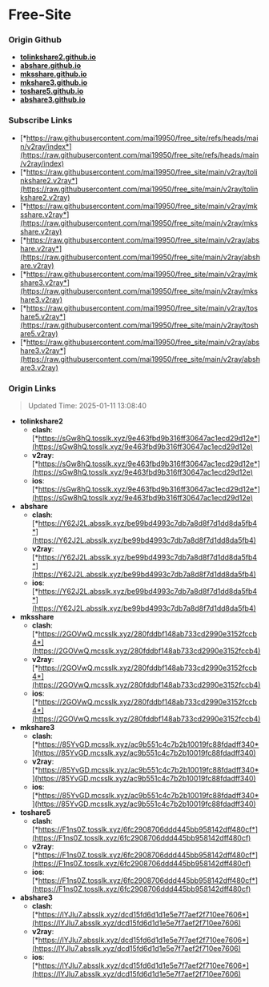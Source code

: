 # Free-Site

### Origin Github

- [**tolinkshare2.github.io**](https://github.com/tolinkshare2/tolinkshare2.github.io)
- [**abshare.github.io**](https://github.com/abshare/abshare.github.io)
- [**mksshare.github.io**](https://github.com/mksshare/mksshare.github.io)
- [**mkshare3.github.io**](https://github.com/mkshare3/mkshare3.github.io)
- [**toshare5.github.io**](https://github.com/toshare5/toshare5.github.io)
- [**abshare3.github.io**](https://github.com/abshare3/abshare3.github.io)

### Subscribe Links

- [*https://raw.githubusercontent.com/mai19950/free_site/refs/heads/main/v2ray/index*](https://raw.githubusercontent.com/mai19950/free_site/refs/heads/main/v2ray/index)
- [*https://raw.githubusercontent.com/mai19950/free_site/main/v2ray/tolinkshare2.v2ray*](https://raw.githubusercontent.com/mai19950/free_site/main/v2ray/tolinkshare2.v2ray)
- [*https://raw.githubusercontent.com/mai19950/free_site/main/v2ray/mksshare.v2ray*](https://raw.githubusercontent.com/mai19950/free_site/main/v2ray/mksshare.v2ray)
- [*https://raw.githubusercontent.com/mai19950/free_site/main/v2ray/abshare.v2ray*](https://raw.githubusercontent.com/mai19950/free_site/main/v2ray/abshare.v2ray)
- [*https://raw.githubusercontent.com/mai19950/free_site/main/v2ray/mkshare3.v2ray*](https://raw.githubusercontent.com/mai19950/free_site/main/v2ray/mkshare3.v2ray)
- [*https://raw.githubusercontent.com/mai19950/free_site/main/v2ray/toshare5.v2ray*](https://raw.githubusercontent.com/mai19950/free_site/main/v2ray/toshare5.v2ray)
- [*https://raw.githubusercontent.com/mai19950/free_site/main/v2ray/abshare3.v2ray*](https://raw.githubusercontent.com/mai19950/free_site/main/v2ray/abshare3.v2ray)

### Origin Links

> Updated Time: 2025-01-11 13:08:40

- **tolinkshare2**
  - **clash**: [*https://sGw8hQ.tosslk.xyz/9e463fbd9b316ff30647ac1ecd29d12e*](https://sGw8hQ.tosslk.xyz/9e463fbd9b316ff30647ac1ecd29d12e)
  - **v2ray**: [*https://sGw8hQ.tosslk.xyz/9e463fbd9b316ff30647ac1ecd29d12e*](https://sGw8hQ.tosslk.xyz/9e463fbd9b316ff30647ac1ecd29d12e)
  - **ios**: [*https://sGw8hQ.tosslk.xyz/9e463fbd9b316ff30647ac1ecd29d12e*](https://sGw8hQ.tosslk.xyz/9e463fbd9b316ff30647ac1ecd29d12e)
- **abshare**
  - **clash**: [*https://Y62J2L.absslk.xyz/be99bd4993c7db7a8d8f7d1dd8da5fb4*](https://Y62J2L.absslk.xyz/be99bd4993c7db7a8d8f7d1dd8da5fb4)
  - **v2ray**: [*https://Y62J2L.absslk.xyz/be99bd4993c7db7a8d8f7d1dd8da5fb4*](https://Y62J2L.absslk.xyz/be99bd4993c7db7a8d8f7d1dd8da5fb4)
  - **ios**: [*https://Y62J2L.absslk.xyz/be99bd4993c7db7a8d8f7d1dd8da5fb4*](https://Y62J2L.absslk.xyz/be99bd4993c7db7a8d8f7d1dd8da5fb4)
- **mksshare**
  - **clash**: [*https://2GOVwQ.mcsslk.xyz/280fddbf148ab733cd2990e3152fccb4*](https://2GOVwQ.mcsslk.xyz/280fddbf148ab733cd2990e3152fccb4)
  - **v2ray**: [*https://2GOVwQ.mcsslk.xyz/280fddbf148ab733cd2990e3152fccb4*](https://2GOVwQ.mcsslk.xyz/280fddbf148ab733cd2990e3152fccb4)
  - **ios**: [*https://2GOVwQ.mcsslk.xyz/280fddbf148ab733cd2990e3152fccb4*](https://2GOVwQ.mcsslk.xyz/280fddbf148ab733cd2990e3152fccb4)
- **mkshare3**
  - **clash**: [*https://85YvGD.mcsslk.xyz/ac9b551c4c7b2b10019fc88fdadff340*](https://85YvGD.mcsslk.xyz/ac9b551c4c7b2b10019fc88fdadff340)
  - **v2ray**: [*https://85YvGD.mcsslk.xyz/ac9b551c4c7b2b10019fc88fdadff340*](https://85YvGD.mcsslk.xyz/ac9b551c4c7b2b10019fc88fdadff340)
  - **ios**: [*https://85YvGD.mcsslk.xyz/ac9b551c4c7b2b10019fc88fdadff340*](https://85YvGD.mcsslk.xyz/ac9b551c4c7b2b10019fc88fdadff340)
- **toshare5**
  - **clash**: [*https://F1ns0Z.tosslk.xyz/6fc2908706ddd445bb958142dff480cf*](https://F1ns0Z.tosslk.xyz/6fc2908706ddd445bb958142dff480cf)
  - **v2ray**: [*https://F1ns0Z.tosslk.xyz/6fc2908706ddd445bb958142dff480cf*](https://F1ns0Z.tosslk.xyz/6fc2908706ddd445bb958142dff480cf)
  - **ios**: [*https://F1ns0Z.tosslk.xyz/6fc2908706ddd445bb958142dff480cf*](https://F1ns0Z.tosslk.xyz/6fc2908706ddd445bb958142dff480cf)
- **abshare3**
  - **clash**: [*https://lYJlu7.absslk.xyz/dcd15fd6d1d1e5e7f7aef2f710ee7606*](https://lYJlu7.absslk.xyz/dcd15fd6d1d1e5e7f7aef2f710ee7606)
  - **v2ray**: [*https://lYJlu7.absslk.xyz/dcd15fd6d1d1e5e7f7aef2f710ee7606*](https://lYJlu7.absslk.xyz/dcd15fd6d1d1e5e7f7aef2f710ee7606)
  - **ios**: [*https://lYJlu7.absslk.xyz/dcd15fd6d1d1e5e7f7aef2f710ee7606*](https://lYJlu7.absslk.xyz/dcd15fd6d1d1e5e7f7aef2f710ee7606)
